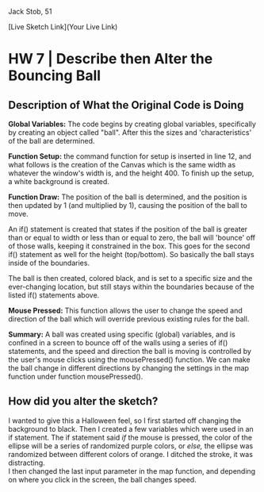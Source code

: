 Jack Stob, 51

[Live Sketch Link](Your Live Link)


# HW 7 | Describe then Alter the Bouncing Ball

## Description of What the Original Code is Doing

**Global Variables:** The code begins by creating global variables, specifically by creating an object called "ball". After this the sizes and 'characteristics' of the ball are determined.

**Function Setup:** the command function for setup is inserted in line 12, and what follows is the creation of the Canvas which is the same width as whatever the window's width is, and the height 400. To finish up the setup, a white background is created.

**Function Draw:**
The position of the ball is determined, and the position is then updated by 1 (and multiplied by 1), causing the position of the ball to move.

An if() statement is created that states if the position of the ball is greater than or equal to width or less than or equal to zero, the ball will 'bounce' off of those walls, keeping it constrained in the box. This goes for the second if() statement as well for the height (top/bottom). So basically the ball stays inside of the boundaries.

The ball is then created, colored black, and is set to a specific size and the ever-changing location, but still stays within the boundaries because of the listed if() statements above.

**Mouse Pressed:**
This function allows the user to change the speed and direction of the ball which will override previous existing rules for the ball.

**Summary:**
A ball was created using specific (global) variables, and is confined in a screen to bounce off of the walls using a series of if() statements, and the speed and direction the ball is moving is controlled by the user's mouse clicks using the mousePressed() function. We can make the ball change in different directions by changing the settings in the map function under function mousePressed().

## How did you alter the sketch?
I wanted to give this a Halloween feel, so I first started off changing the background to black. Then I created a few variables which were used in an if statement. The if statement said *if* the mouse is pressed, the color of the ellipse will be a series of randomized purple colors, or *else,* the ellipse was randomized between different colors of orange. I ditched the stroke, it was distracting.  
I then changed the last input parameter in the map function, and depending on where you click in the screen, the ball changes speed.
